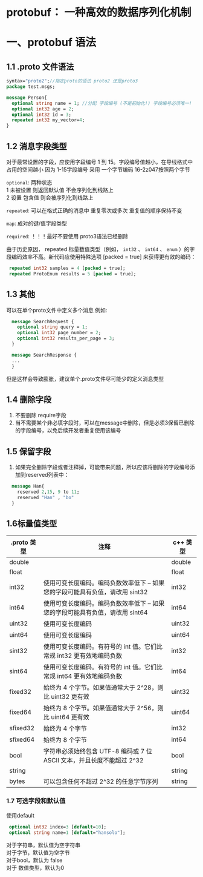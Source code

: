 # protobuf： 一种高效的数据序列化机制


# 一、protobuf 语法

## 1.1 .proto 文件语法  

```proto
syntax="proto2";//指定proto的语法 proto2 还是proto3
package test.msgs;

message Person{
  optional string name = 1; //分配 字段编号 (不是初始化!) 字段编号必须唯一!   1~ 536870911
  optional int32 age = 2;  
  optional int32 id = 3;
  repeated int32 my_vector=4;
}
```  

## 1.2 消息字段类型

 对于最常设置的字段，应使用字段编号 1 到 15。字段编号值越小，在导线格式中占用的空间越小
 因为 1-15字段编号 采用  一个字节编码 16-2z047按照两个字节

 ```optional```: 两种状态  
 1 未被设置 则返回默认值 不会序列化到线路上  
 2 设置    包含值  则会被序列化到线路上  

 ```repeated```: 可以在格式正确的消息中 重复零次或多次 重复值的顺序保持不变  

 ```map```: 成对的键/值字段类型

 ```required```: ！！！最好不要使用 proto3语法已经删除  

 由于历史原因， repeated 标量数值类型（例如， ```int32``` 、 ```int64``` 、 ```enum``` ）的字段编码效率不高。新代码应使用特殊选项 [packed = true] 来获得更有效的编码：

 ```proto
  repeated int32 samples = 4 [packed = true];
  repeated ProtoEnum results = 5 [packed = true];
 ```  

## 1.3 其他  

可以在单个proto文件中定义多个消息 例如:  

```proto
  message SearchRequest {
    optional string query = 1;
    optional int32 page_number = 2;
    optional int32 results_per_page = 3;
  }

  message SearchResponse {
  ...
  }
```  

  但是这样会导致膨胀，建议单个.proto文件尽可能少的定义消息类型  

## 1.4 删除字段  

1. 不要删除 require字段  
2. 当不需要某个非必填字段时，可以在message中删除，但是必须3保留已删除的字段编号，以免后续开发者重复使用该编号  

## 1.5 保留字段  

1. 如果完全删除字段或者注释掉，可能带来问题，所以应该将删除的字段编号添加到reserved列表中：

```proto
  message Han{
    reserved 2,15, 9 to 11;
    reserved "Han" , "bo"
  }
```  

## 1.6标量值类型

|.proto 类型|注释|c++ 类型|
|------|------|------|
|double||double|
|float||float|
|int32|使用可变长度编码。编码负数效率低下 – 如果您的字段可能具有负值，请改用 sint32|int32|
|int64|使用可变长度编码。编码负数效率低下 – 如果您的字段可能具有负值，请改用 sint64|int64|
|uint32|使用可变长度编码|uint32|
|uint64|使用可变长度编码|uint64|
|sint32|使用可变长度编码。有符号的 int 值。它们比常规 int32 更有效地编码负数|int32|
|sint64|使用可变长度编码。有符号的 int 值。它们比常规 int64 更有效地编码负数|int64|
|fixed32|始终为 4 个字节。如果值通常大于 2^28，则比 uint32 更有效|uint32|
|fixed64|始终为 8 个字节。如果值通常大于 2^56，则比 uint64 更有效|uint64|
|sfixed32|始终为 4 个字节|int32|
|sfixed64|始终为 8 个字节|int64|
|bool|字符串必须始终包含 UTF-8 编码或 7 位 ASCII 文本，并且长度不能超过 2^32|bool|
|string||string|
|bytes|可以包含任何不超过 2^32 的任意字节序列|string|

### 1.7 可选字段和默认值

 使用default

 ```proto
  optional int32 index=3 [default=10];
  optional string name=1 [default="hansolo"];
 ```  

 对于字符串，默认值为空字符串  
 对于字节，默认值为空字节  
 对于bool，默认为 false  
 对于 数值类型，默认为0  
